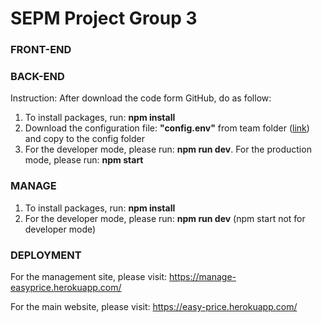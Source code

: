 # SEPM Project Group 3

### FRONT-END


### BACK-END
Instruction:
After download the code form GitHub, do as follow:
1. To install packages, run: **npm install**
2. Download the configuration file: **"config.env"** from team folder ([link](https://drive.google.com/file/d/140I3IR8XoRUsRV7BNZbBASZfq77UjWr8/view?usp=sharing)) and copy to the config folder
3. For the developer mode, please run: **npm run dev**. For the production mode, please run: **npm start**

### MANAGE
1. To install packages, run: **npm install**
2. For the developer mode, please run: **npm run dev** (npm start not for developer mode)


### DEPLOYMENT

For the management site, please visit: https://manage-easyprice.herokuapp.com/

For the main website, please visit: https://easy-price.herokuapp.com/ 


